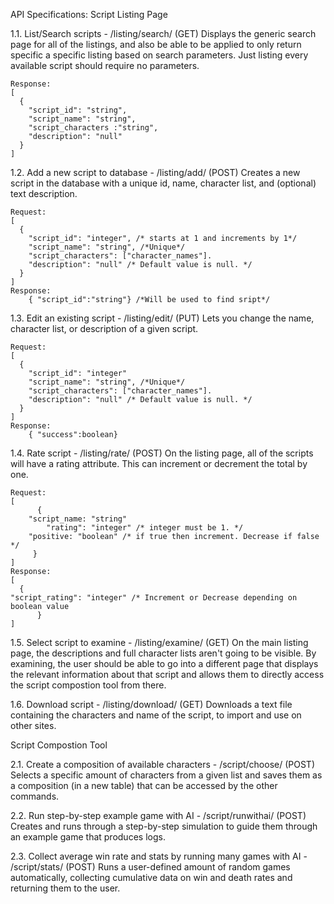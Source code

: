 API Specifications:
Script Listing Page

1.1. List/Search scripts - /listing/search/ (GET)
	Displays the generic search page for all of the listings, and also be able to be applied to only return specific a specific listing based on search parameters. Just listing every available script should require no parameters. 
	
 	Response:  
 	[ 
  	  {
     	"script_id": "string", 
		"script_name": "string", 
 		"script_characters :"string", 
   		"description": "null"
	  } 
	]

1.2. Add a new script to database - /listing/add/ (POST)
  Creates a new script in the database with a unique id, name, character list, and (optional) text description. 

	Request: 
  	[ 
  	  {
     	"script_id": "integer", /* starts at 1 and increments by 1*/
	 	"script_name": "string", /*Unique*/
  		"script_characters": ["character_names"].
  		"description": "null" /* Default value is null. */
  	  } 
  	]
	Response: 
		{ "script_id":"string"} /*Will be used to find sript*/ 

1.3. Edit an existing script - /listing/edit/ (PUT)
  Lets you change the name, character list, or description of a given script.
	
 	Request: 
	[  
 	  {
    	"script_id": "integer"
  		"script_name": "string", /*Unique*/
  		"script_characters": ["character_names"].
  		"description": "null" /* Default value is null. */
  	  } 
  	]
	Response:
		{ "success":boolean} 

1.4. Rate script - /listing/rate/ (POST)
  On the listing page, all of the scripts will have a rating attribute. This can increment or decrement the total by one. 

  	Request:
   	[
    	  { 
       	"script_name: "string" 
       		"rating": "integer" /* integer must be 1. */
	 	"positive: "boolean" /* if true then increment. Decrease if false */
         }
	]
 	Response:
  	[
   	  {
	"script_rating": "integer" /* Increment or Decrease depending on boolean value	
      	  }
	]
1.5. Select script to examine - /listing/examine/ (GET)
  On the main listing page, the descriptions and full character lists aren't going to be visible. By examining, the user should be able to go into a different page that displays the relevant information about that script and allows them to directly access the script compostion tool from there.

1.6. Download script - /listing/download/ (GET)
  Downloads a text file containing the characters and name of the script, to import and use on other sites.

Script Compostion Tool

2.1. Create a composition of available characters - /script/choose/ (POST)
  Selects a specific amount of characters from a given list and saves them as a composition (in a new table) that can be accessed by the other commands.

2.2. Run step-by-step example game with AI - /script/runwithai/ (POST)
  Creates and runs through a step-by-step simulation to guide them through an example game that produces logs.

2.3. Collect average win rate and stats by running many games with AI - /script/stats/ (POST)
  Runs a user-defined amount of random games automatically, collecting cumulative data on win and death rates and returning them to the user.
